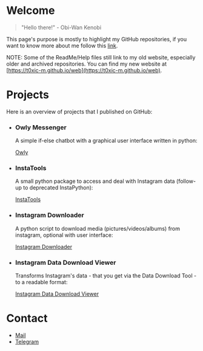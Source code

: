 # Welcome

> "Hello there!"
> \- Obi-Wan Kenobi

This page's purpose is mostly to highlight my GitHub repositories, if you want to know more about me follow this [link](https://t0xic-m.github.io/web/).

NOTE: Some of the ReadMe/Help files still link to my old website, especially older and archived repositories. You can find my new website at [https://t0xic-m.github.io/web](https://t0xic-m.github.io/web).

# Projects

Here is an overview of projects that I published on GitHub:

- ### Owly Messenger

  A simple if-else chatbot with a graphical user interface written in python:

  [Owly](https://t0xic-m.github.io/owly)
  
- ### InstaTools

  A small python package to access and deal with Instagram data (follow-up to deprecated InstaPython):

  [InstaTools](https://t0xic-m.github.io/instatools/)

- ### Instagram Downloader

  A python script to download media (pictures/videos/albums) from instagram, optional with user interface:

  [Instagram Downloader](https://t0xic-m.github.io/instagram_downloader/)

- ### Instagram Data Download Viewer

  Transforms Instagram's data - that you get via the Data Download Tool - to a readable format:

  [Instagram Data Download Viewer](https://t0xic-m.github.io/instagram_data_download_viewer/)

# Contact

- [Mail](mailto:micha.birklbauer@gmail.com)
- [Telegram](https://t.me/micha_birklbauer)
